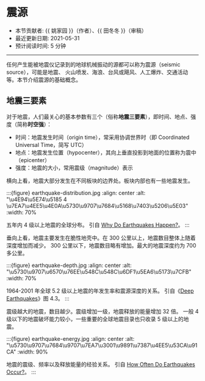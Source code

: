 # 震源

- 本节贡献者: {{ 姚家园 }}（作者）、{{ 田冬冬 }}（审稿）
- 最近更新日期: 2021-05-31
- 预计阅读时间: 5 分钟

______________________________________________________________________

任何产生能被地震仪记录到的地球机械振动的源都可以称为震源（seismic source），可能是地震、
火山喷发、海浪、台风或飓风、人工爆炸、交通活动等。本节介绍震源的基础概念。

## 地震三要素

对于地震，人们最关心的基本参数有三个（俗称**地震三要素**），即时间、地点、强度（简称**时空强**）：

- 时间：地震发生时间（origin time），常采用协调世界时（即 Coordinated Universal Time，简写 UTC）
- 地点：地震发生位置（hypocenter），其向上垂直投影到地面的位置称为震中（epicenter）
- 强度：地震的大小，常用震级（magnitude）表示

横向上看，地震大部分发生在不同板块的边界处。板块内部也有一些地震发生。

:::{figure} earthquake-distribution.jpg
:align: center
:alt: "\u4E94\u5E74\u5185 4 \u7EA7\u4EE5\u4E0A\u5730\u9707\u7684\u5168\u7403\u5206\u5E03"
:width: 70%

五年内 4 级以上地震的全球分布。
引自 [Why Do Earthquakes Happen?](https://www.iris.edu/hq/inclass/fact-sheet/why_do_earthquakes_happen)。
:::

垂向上看，地震主要发生在脆性地壳中。在 300 公里以上，地震数目整体上随着深度增加而减少。
300 公里以下，地震数目略有增加。最大的地震深度约为 700 多公里。

:::{figure} earthquake-depth.jpg
:align: center
:alt: "\u5730\u9707\u6570\u76EE\u548C\u548C\u6DF1\u5EA6\u5173\u7CFB"
:width: 70%

1964-2001 年全球 5.2 级以上地震的年发生率和震源深度的关系。
引自《[Deep Earthquakes](https://doi.org/10.1017/CBO9781107297562)》图 4.3。
:::

震级越大的地震，数目越少。震级增加一级，地震释放的能量增加 32 倍。
一般 4 级以下的地震破坏能力较小，一些重要的全球地震目录也只收录 5 级以上的地震。

:::{figure} earthquake-energy.jpg
:align: center
:alt: "\u5730\u9707\u7684\u9707\u7EA7\u3001\u9891\u7387\u4EE5\u53CA\u91CA"
:width: 90%

地震的震级、频率以及释放能量的经验关系。
引自 [How Often Do Earthquakes Occur?](https://www.iris.edu/hq/inclass/fact-sheet/how_often_do_earthquakes_occur)。
:::
